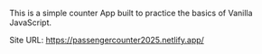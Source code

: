 This is a simple counter App built to practice the basics of Vanilla JavaScript.

Site URL: https://passengercounter2025.netlify.app/
